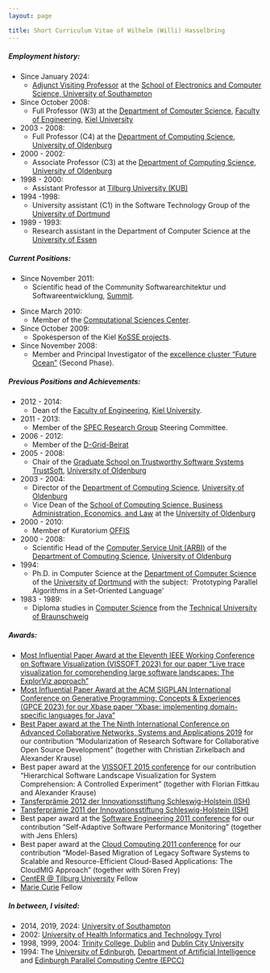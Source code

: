 ```yaml
---
layout: page

title: Short Curriculum Vitae of Wilhelm (Willi) Hasselbring
---
```


##### Employment history:

<ul>
  <li>Since January 2024:
    <ul>
      <li><a href="https://www.southampton.ac.uk/people/professor-wilhelm-hasselbring">Adjunct Visiting Professor</a> at the <a href="https://www.southampton.ac.uk/about/faculties-schools-departments/school-of-electronics-and-computer-science">School of Electronics and Computer Science, University of Southampton</a></li>
    </ul>
  </li>
  <li>Since October 2008:
    <ul>
      <li>Full Professor (W3) at the <a href="http://www.inf.uni-kiel.de/">Department of Computer Science</a>, <a href="http://www.tf.uni-kiel.de/">Faculty of Engineering</a>, <a href="http://www.uni-kiel.de/">Kiel University</a></li>
    </ul>
  </li>
  <li>2003 - 2008:
    <ul>
      <li>Full Professor (C4) at the <a href="https://uol.de/informatik/">Department of Computing Science</a>, <a href="https://uol.de/">University of Oldenburg</a></li>
    </ul>
  </li>
  <li>2000 - 2002:
    <ul>
      <li>Associate Professor (C3) at the <a href="https://uol.de/informatik/">Department of Computing Science</a>, <a href="https://uol.de/">University of Oldenburg</a></li>
    </ul>
  </li>
  <li>1998 - 2000:
    <ul>
      <li>Assistant Professor at <a href="https://www.tilburguniversity.edu/">Tilburg University (KUB)</a></li>
    </ul>
  </li>
  <li>1994 -1998:
    <ul>
      <li>University assistant (C1) in the Software Technology Group of the <a href="https://www.tu-dortmund.de/">University of Dortmund</a></li>
    </ul>
  </li>
  <li>1989 - 1993:
    <ul>
      <li>Research assistant in the Department of Computer Science at the <a href="https://www.uni-due.de/">University of Essen</a></li>
    </ul>
  </li>
</ul>

##### Current Positions:

<ul>
  <li>Since November 2011:
    <ul>
      <li>Scientific head of the Community Softwarearchitektur und Softwareentwicklung, <a href="https://summit-community.de/veranstaltung/softwarearchitektur-softwareentwicklung/">Summit</a>.</li>
    </ul>
  </li>
</ul>

<ul>
  <li>Since March 2010:
    <ul>
      <li>Member of the <a href="https://www.csc.uni-kiel.de/">Computational Sciences Center</a>.</li>
    </ul>
  </li>
  <li>Since October 2009:
    <ul>
      <li>Spokesperson of the Kiel <a href="https://kosse-sh.de/">KoSSE projects</a>.</li>
    </ul>
  </li>
  <li>Since November 2008:
    <ul>
      <li>Member and Principal Investigator of the <a href="http://www.ozean-der-zukunft.de/">excellence cluster “Future Ocean”</a> (Second Phase).</li>
    </ul>
  </li>
</ul>

##### Previous Positions and Achievements:

<ul>
  <li>2012 - 2014:
    <ul>
      <li>Dean of the <a href="http://www.tf.uni-kiel.de/">Faculty of Engineering</a>, <a href="http://www.uni-kiel.de/">Kiel University</a>.</li>
    </ul>
  </li>
  <li>2011 - 2013:
    <ul>
      <li>Member of the <a href="http://research.spec.org/">SPEC Research Group</a> Steering Committee.</li>
    </ul>
  </li>
  <li>2006 - 2012:
    <ul>
      <li>Member of the <a href="https://en.wikipedia.org/wiki/D-Grid">D-Grid-Beirat</a></li>
    </ul>
  </li>
  <li>2005 - 2008:
    <ul>
      <li>Chair of the <a href="http://trustsoft.uni-oldenburg.de/">Graduate School on Trustworthy Software Systems TrustSoft</a>, <a href="http://www.uni-oldenburg.de/">University of Oldenburg</a></li>
    </ul>
  </li>
  <li>2003 - 2004:
    <ul>
      <li>Director of the <a href="http://www.informatik.uni-oldenburg.de/">Department of Computing Science</a>, <a href="http://www.uni-oldenburg.de/">University of Oldenburg</a></li>
      <li>Vice Dean of the <a href="http://www.uni-oldenburg.de/fk2">School of Computing Science, Business Administration, Economics, and Law</a> at the <a href="http://www.uni-oldenburg.de/">University of Oldenburg</a></li>
    </ul>
  </li>
  <li>2000 - 2010:
    <ul>
      <li>Member of Kuratorium <a href="http://www.offis.de/">OFFIS</a></li>
    </ul>
  </li>
  <li>2000 - 2008:
    <ul>
      <li>Scientific Head of the <a href="http://www.informatik.uni-oldenburg.de/abteilungen/arbi">Computer Service Unit (ARBI)</a> of the <a href="http://www.informatik.uni-oldenburg.de/">Department of Computing Science</a>, <a href="http://www.uni-oldenburg.de/">University of Oldenburg</a></li>
    </ul>
  </li>
  <li>1994:
    <ul>
      <li>Ph.D. in Computer Science at the <a href="http://www.informatik.uni-dortmund.de/">Department of Computer Science</a> of the <a href="http://www.uni-dortmund.de/">University of Dortmund</a> with the subject: `Prototyping Parallel Algorithms in a Set-Oriented Language’</li>
    </ul>
  </li>
  <li>1983 - 1989:
    <ul>
      <li>Diploma studies in <a href="http://www.cs.tu-bs.de/">Computer Science</a> from the <a href="http://www.tu-bs.de/">Technical University of Braunschweig</a></li>
    </ul>
  </li>
</ul>

##### Awards:

<ul>
  <li><a href="https://www.se.informatik.uni-kiel.de/en/news-1/news-repository/most-influential-paper-award-at-vissoft">Most Influential Paper Award at the Eleventh IEEE Working Conference on Software Visualization (VISSOFT 2023) for our paper “Live trace visualization for comprehending large software landscapes: The ExplorViz approach”</a></li>
  <li><a href="https://www.se.informatik.uni-kiel.de/en/news-1/news-repository/most-influential-paper-award-at-gpce">Most Influential Paper Award at the ACM SIGPLAN International Conference on Generative Programming: Concepts &amp; Experiences (GPCE 2023) for our Xbase paper “Xbase: implementing domain-specific languages for Java”</a></li>
  <li><a href="https://www.se.informatik.uni-kiel.de/en/news-1/news-repository/most-influential-paper-award-at-vissoft">Best Paper award at the </a><a href="https://www.iaria.org/conferences2019/AwardsCOLLA19.html">The Ninth International Conference on Advanced Collaborative Networks, Systems and Applications 2019</a> for our contribution “Modularization of Research Software for Collaborative Open Source Development” (together with Christian Zirkelbach and Alexander Krause)</li>
  <li>Best paper award at the <a href="http://vissoft.dcc.uchile.cl/">VISSOFT 2015 conference</a> for our contribution “Hierarchical Software Landscape Visualization for System Comprehension: A Controlled Experiment” (together with Florian Fittkau and Alexander Krause)</li>
  <li><a href="https://www.diwish.de/nachricht/auszeichnung-fuer-wissenschaftler-ish-transferpreis-und-ish-transferpraemie-2012-verliehen-1835.html">Tansferprämie 2012 der Innovationsstiftung Schleswig-Holstein (ISH)</a></li>
  <li><a href="https://kosse-sh.de/news/kosse-professoren-erneut-fuer-transferleistungen-ausgezeichnet/">Tansferprämie 2011 der Innovationsstiftung Schleswig-Holstein (ISH)</a></li>
  <li>Best paper award at the <a href="http://se2011.ipd.kit.edu/">Software Engineering 2011 conference</a> for our contribution “Self-Adaptive Software Performance Monitoring” (together with Jens Ehlers)</li>
  <li>Best paper award at the <a href="http://www.iaria.org/conferences2010/CLOUDCOMPUTING10.html">Cloud Computing 2011 conference</a> for our contribution “Model-Based Migration of Legacy Software Systems to Scalable and Resource-Efficient Cloud-Based Applications: The CloudMIG Approach” (together with Sören Frey)</li>
  <li><a href="https://www.tilburguniversity.edu/research/economics-and-management">CentER @ Tilburg University</a> Fellow</li>
  <li><a href="https://www.mariecuriealumni.eu/">Marie Curie</a> Fellow</li>
</ul>

##### In between, I visited:

<ul>
  <li>2014, 2019, 2024: <a href="http://www.southampton.ac.uk/">University of Southampton</a></li>
  <li>2002: <a href="https://www.umit-tirol.at">University of Health Informatics and Technology Tyrol</a></li>
  <li>1998, 1999, 2004: <a href="http://www.tcd.ie/">Trinity College, Dublin</a> and <a href="http://www.dcu.ie/">Dublin City University</a></li>
  <li>1994: The <a href="http://www.ed.ac.uk/">University of Edinburgh</a>, <a href="http://www.dai.ed.ac.uk/home.html">Department of Artificial Intelligence</a> and <a class="external-link" href="http://www.epcc.ed.ac.uk/">Edinburgh Parallel Computing Centre (EPCC)</a></li>
</ul>
